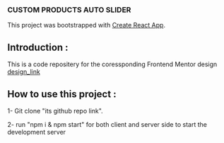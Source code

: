 ### CUSTOM PRODUCTS AUTO SLIDER
This project was bootstrapped with [Create React App](https://github.com/facebook/create-react-app).

## Introduction :
This is a code repositery for the coressponding Frontend Mentor design [design_link](https://www.frontendmentor.io/challenges/pomodoro-app-KBFnycJ6G)

## How to use this project :
1- Git clone "its github repo link".

2- run "npm i & npm start" for both client and server side to start the development server  
